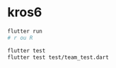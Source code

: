 # kros6

```sh
flutter run
# r ou R
```

```sh
flutter test
flutter test test/team_test.dart
```

<!-- https://www.fgbradleys.com/rules/rules3/KrosmasterArenaRules.pdf -->
<!-- https://cmon-files.s3.amazonaws.com/pdf/assets_item/resource/45/Rulebook_Krosmaster_Arena.pdf -->
<!-- https://krosarchive.es/PT/seasons -->
